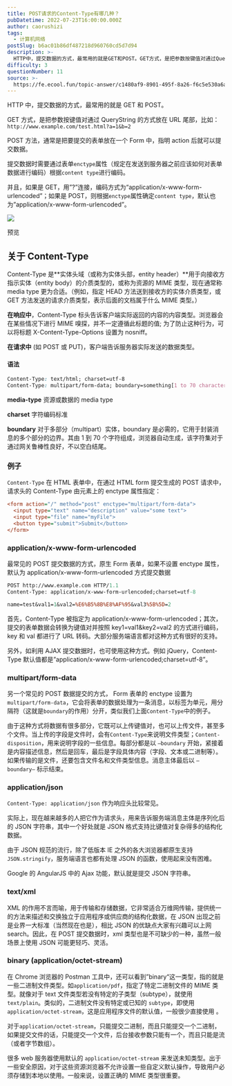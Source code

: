 ```yaml
---
title: POST请求的Content-Type有哪几种？
pubDatetime: 2022-07-23T16:00:00.000Z
author: caorushizi
tags:
  - 计算机网络
postSlug: b6ac01b86df487218d960760cd5d7d94
description: >-
  HTTP中，提交数据的方式，最常用的就是GET和POST。GET方式，是把参数按键值对通过QueryString的方式放在URL尾部，比如：`http://www.example.com/test.h
difficulty: 3
questionNumber: 11
source: >-
  https://fe.ecool.fun/topic-answer/c1480af9-8901-495f-8a26-f6c5e530a6a2?orderBy=updateTime&order=desc&tagId=16
---
```


HTTP 中，提交数据的方式，最常用的就是 GET 和 POST。

GET 方式，是把参数按键值对通过 QueryString 的方式放在 URL 尾部，比如： `http://www.example.com/test.html?a=1&b=2`

POST 方法，通常是把要提交的表单放在一个 Form 中，指明 action 后就可以提交数据。

提交数据时需要通过表单`enctype`属性（规定在发送到服务器之前应该如何对表单数据进行编码）根据`content type`进行编码。

并且，如果是 GET，用”?”连接，编码方式为“application/x-www-form-urlencoded”；如果是 POST，则根据`enctype`属性确定`content type`，默认也为”application/x-www-form-urlencoded”。

![](https://pic.rmb.bdstatic.com/bjh/8a58af0592547e14f61032bce95f158b.png)

预览

## 关于 Content-Type

Content-Type 是\*\*实体头域（或称为实体头部，entity header）\*\*用于向接收方指示实体（entity body）的介质类型的，或称为资源的 MIME 类型，现在通常称 media type 更为合适。（例如，指定 HEAD 方法送到接收方的实体介质类型，或 GET 方法发送的请求介质类型，表示后面的文档属于什么 MIME 类型。）

**在响应中**，Content-Type 标头告诉客户端实际返回的内容的内容类型。浏览器会在某些情况下进行 MIME 嗅探，并不一定遵循此标题的值; 为了防止这种行为，可以将标题 X-Content-Type-Options 设置为 nosniff。

**在请求中** (如 POST 或 PUT)，客户端告诉服务器实际发送的数据类型。

#### 语法

```css
Content-Type: text/html; charset=utf-8
Content-Type: multipart/form-data; boundary=something[1 to 70 characters]
```

**media-type** 资源或数据的 media type

**charset** 字符编码标准

**boundary** 对于多部分（multipart）实体，boundary 是必需的，它用于封装消息的多个部分的边界。其由 1 到 70 个字符组成，浏览器自动生成，该字符集对于通过网关鲁棒性良好，不以空白结尾。

### 例子

`Content-Type` 在 HTML 表单中，在通过 HTML form 提交生成的 POST 请求中，请求头的 Content-Type 由元素上的 enctype 属性指定：

```ini
<form action="/" method="post" enctype="multipart/form-data">
  <input type="text" name="description" value="some text">
  <input type="file" name="myFile">
  <button type="submit">Submit</button>
</form>

```

### application/x-www-form-urlencoded

最常见的 POST 提交数据的方式，原生 Form 表单，如果不设置 enctype 属性，默认为 application/x-www-form-urlencoded 方式提交数据

```perl
POST http://www.example.com HTTP/1.1
Content-Type: application/x-www-form-urlencoded;charset=utf-8

name=test&val1=1&val2=%E6%B5%8B%E8%AF%95&val3%5B%5D=2
```

首先，Content-Type 被指定为 application/x-www-form-urlencoded；其次，提交的表单数据会转换为键值对并按照 key1=val1&key2=val2 的方式进行编码，key 和 val 都进行了 URL 转码。大部分服务端语言都对这种方式有很好的支持。

另外，如利用 AJAX 提交数据时，也可使用这种方式。例如 jQuery，Content-Type 默认值都是”application/x-www-form-urlencoded;charset=utf-8”。

### multipart/form-data

另一个常见的 POST 数据提交的方式， Form 表单的 enctype 设置为 `multipart/form-data`，它会将表单的数据处理为一条消息，以标签为单元，用分隔符（这就是`boundary`的作用）分开，类似我们上面`Content-Type`中的例子。

由于这种方式将数据有很多部分，它既可以上传键值对，也可以上传文件，甚至多个文件。当上传的字段是文件时，会有`Content-Type`来说明文件类型；`Content-disposition`，用来说明字段的一些信息。每部分都是以 `–boundary` 开始，紧接着是内容描述信息，然后是回车，最后是字段具体内容（字段、文本或二进制等）。如果传输的是文件，还要包含文件名和文件类型信息。消息主体最后以 `–boundary–` 标示结束。

### application/json

`Content-Type: application/json` 作为响应头比较常见。

实际上，现在越来越多的人把它作为请求头，用来告诉服务端消息主体是序列化后的 JSON 字符串，其中一个好处就是 JSON 格式支持比键值对复杂得多的结构化数据。

由于 JSON 规范的流行，除了低版本 IE 之外的各大浏览器都原生支持`JSON.stringify`，服务端语言也都有处理 JSON 的函数，使用起来没有困难。

Google 的 AngularJS 中的 Ajax 功能，默认就是提交 JSON 字符串。

### text/xml

XML 的作用不言而喻，用于传输和存储数据，它非常适合万维网传输，提供统一的方法来描述和交换独立于应用程序或供应商的结构化数据，在 JSON 出现之前是业界一大标准（当然现在也是），相比 JSON 的优缺点大家有兴趣可以上网 search。因此，在 POST 提交数据时，xml 类型也是不可缺少的一种，虽然一般场景上使用 JSON 可能更轻巧、灵活。

### binary (application/octet-stream)

在 Chrome 浏览器的 Postman 工具中，还可以看到”binary“这一类型，指的就是一些二进制文件类型。如`application/pdf`，指定了特定二进制文件的 MIME 类型。就像对于 text 文件类型若没有特定的子类型（subtype），就使用 `text/plain`。类似的，二进制文件没有特定或已知的 `subtype`，即使用 `application/octet-stream`，这是应用程序文件的默认值，一般很少直接使用 。

对于`application/octet-stream`，只能提交二进制，而且只能提交一个二进制，如果提交文件的话，只能提交一个文件，后台接收参数只能有一个，而且只能是流（或者字节数组）。

很多 web 服务器使用默认的 `application/octet-stream` 来发送未知类型。出于一些安全原因，对于这些资源浏览器不允许设置一些自定义默认操作，导致用户必须存储到本地以使用。一般来说，设置正确的 MIME 类型很重要。
